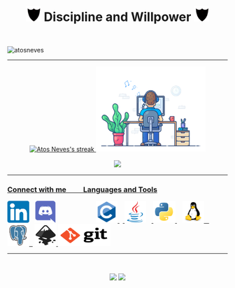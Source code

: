 


<h1 align="center"><img src="tenor3.gif" alt="" width="35" height="35"/> Discipline and Willpower <img src="tenor3.gif" alt="" width="35" height="35"/></h1>
<br>
<p align="left"> <img src="https://komarev.com/ghpvc/?username=atosneves&label=Profile%20views&color=0e75b6&style=flat" alt="atosneves" width="150" height="28"/> </p>
<hr>
<p align="center">
    <a href="https://github.com/AtosNeves">
        <img title="Streak" alt="Atos Neves's streak" src="https://github-readme-streak-stats.herokuapp.com/?user=atosneves&theme=dark&hide_border=true&stroke=0000&background=060A0CD0"/>
        <img title="Streak" alt="Atos Neves's streak" src="com.gif"width="250" height="195"/><br><br>
        <img src="https://activity-graph.herokuapp.com/graph?username=atosneves&theme=nord"/>
    

<hr>
<p align="left">
<h3 align="left">Connect with me&nbsp&nbsp&nbsp&nbsp&nbsp&nbsp&nbsp&nbsp&nbsp&nbspLanguages and Tools</h3>
<p align="left">
<a href="https://www.linkedin.com/in/atos-neves/" target=""><img  src="linkedin.svg" alt="atosneves" height="" width="50" /></a>&nbsp;&nbsp;
<a href="https://discord.gg/AtosNeves#5322" target="blank"><img  src="discord.svg" alt="AtosNeves#5322" height="50" width="50" /></a>&nbsp&nbsp&nbsp&nbsp&nbsp&nbsp&nbsp&nbsp &nbsp&nbsp&nbsp&nbsp&nbsp&nbsp&nbsp&nbsp;&nbsp;&nbsp;&nbsp;&nbsp;&nbsp;
<a href="https://www.cprogramming.com/" target="_blank"><img src="c.svg" alt="c" width="50" height="50"/>  </a>  &nbsp;&nbsp;<a href="https://www.java.com" target="_blank"> <img src="java.svg" alt="java" width="50" height="50"/></a> &nbsp;&nbsp;<a href="https://www.python.org" target="_blank"> <img src="python.svg" alt="python" width="50" height="50"/> </a> &nbsp;&nbsp; <a href="https://www.linux.org/" target="_blank"> <img src="linux.svg" alt="linux" width="50" height="50"/> &nbsp;&nbsp;</a> <a href="https://www.postgresql.org" target="_blank"> <img src="postgresql.svg" alt="postgresql" width="50" height="50"/>&nbsp;&nbsp;</a>  <a href="https://inkscape.org/" target="_blank"> <img src="inkscape.svg" alt="Inkscape" width="50" height="50"/> </a>  <a href="https://git-scm.com/" target="_blank"> <img src="git.svg" alt="Git" width="120" height="50"/> </a></p>
<hr>
</p>
<br>
   

<p align="center">
    <img src="https://github-profile-summary-cards.vercel.app/api/cards/stats?username=atosneves&theme=github_dark">
    <img src="https://github-readme-stats.vercel.app/api/top-langs/?username=atosneves&theme=white">
</p>
    

 

